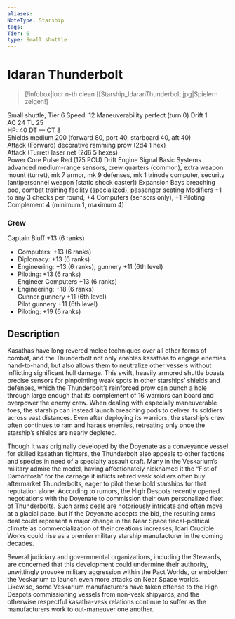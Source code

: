 ```yaml
---
aliases: 
NoteType: Starship
tags: 
Tier: 6
type: Small shuttle
---
```


# Idaran Thunderbolt

> [!infobox|locr n-th clean
>  [[Starship_IdaranThunderbolt.jpg|Spielern zeigen!]
> 
Small shuttle, Tier 6 
Speed: 12
Maneuverability perfect (turn 0)
Drift 1  
AC 24
TL 25  
HP: 40
DT —
CT 8  
Shields medium 200 (forward 80, port 40, starboard 40, aft 40)  
Attack (Forward) decorative ramming prow (2d4
1 hex)  
Attack (Turret) laser net (2d6
5 hexes)  
Power Core Pulse Red (175 PCU)
Drift Engine Signal Basic
Systems advanced medium-range sensors, crew quarters (common), extra weapon mount (turret), mk 7 armor, mk 9 defenses, mk 1 trinode computer, security (antipersonnel weapon [static shock caster])
Expansion Bays breaching pod, combat training facility (specialized), passenger seating
Modifiers +1 to any 3 checks per round, +4 Computers (sensors only), +1 Piloting
Complement 4 (minimum 1, maximum 4)

### Crew

Captain Bluff +13 (6 ranks)
  - Computers: +13 (6 ranks)
  - Diplomacy: +13 (6 ranks)
  - Engineering: +13 (6 ranks), gunnery +11 (6th level)
  - Piloting: +13 (6 ranks)  
Engineer Computers +13 (6 ranks)
  - Engineering: +18 (6 ranks)  
Gunner gunnery +11 (6th level)  
Pilot gunnery +11 (6th level)
  - Piloting: +19 (6 ranks)

## Description

Kasathas have long revered melee techniques over all other forms of combat, and the Thunderbolt not only enables kasathas to engage enemies hand-to-hand, but also allows them to neutralize other vessels without inflicting significant hull damage. This swift, heavily armored shuttle boasts precise sensors for pinpointing weak spots in other starships’ shields and defenses, which the Thunderbolt’s reinforced prow can punch a hole through large enough that its complement of 16 warriors can board and overpower the enemy crew. When dealing with especially maneuverable foes, the starship can instead launch breaching pods to deliver its soldiers across vast distances. Even after deploying its warriors, the starship’s crew often continues to ram and harass enemies, retreating only once the starship’s shields are nearly depleted.  
 
Though it was originally developed by the Doyenate as a conveyance vessel for skilled kasathan fighters, the Thunderbolt also appeals to other factions and species in need of a specialty assault craft. Many in the Veskarium’s military admire the model, having affectionately nicknamed it the “Fist of Damoritosh” for the carnage it inflicts
retired vesk soldiers often buy aftermarket Thunderbolts, eager to pilot these bold starships for that reputation alone. According to rumors, the High Despots recently opened negotiations with the Doyenate to commission their own personalized fleet of Thunderbolts. Such arms deals are notoriously intricate and often move at a glacial pace, but if the Doyenate accepts the bid, the resulting arms deal could represent a major change in the Near Space fiscal-political climate
as commercialization of their creations increases, Idari Crucible Works could rise as a premier military starship manufacturer in the coming decades.  
 
Several judiciary and governmental organizations, including the Stewards, are concerned that this development could undermine their authority, unwittingly provoke military aggression within the Pact Worlds, or embolden the Veskarium to launch even more attacks on Near Space worlds. Likewise, some Veskarium manufacturers have taken offense to the High Despots commissioning vessels from non-vesk shipyards, and the otherwise respectful kasatha-vesk relations continue to suffer as the manufacturers work to out-maneuver one another.
